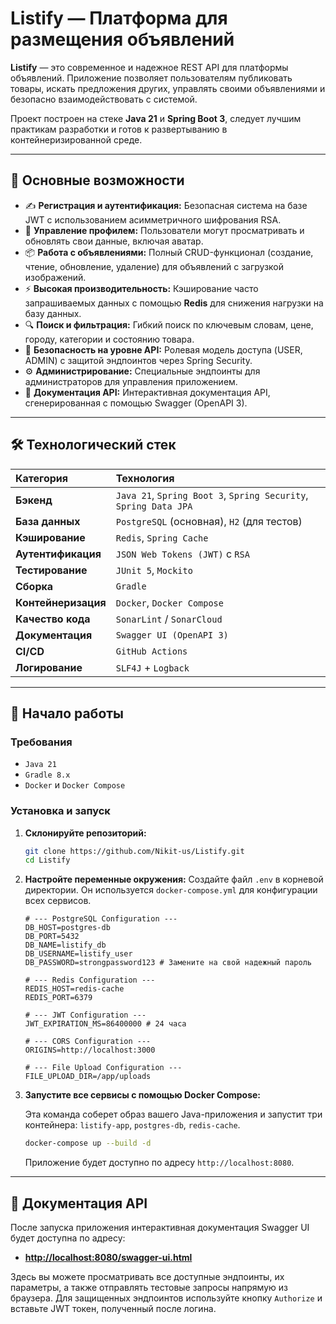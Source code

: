 # Listify — Платформа для размещения объявлений


**Listify** — это современное и надежное REST API для платформы объявлений. Приложение позволяет пользователям публиковать товары, искать предложения других, управлять своими объявлениями и безопасно взаимодействовать с системой.

Проект построен на стеке **Java 21** и **Spring Boot 3**, следует лучшим практикам разработки и готов к развертыванию в контейнеризированной среде.

-----

## 🚀 Основные возможности

- ✍️ **Регистрация и аутентификация:** Безопасная система на базе JWT с использованием асимметричного шифрования RSA.
- 👤 **Управление профилем:** Пользователи могут просматривать и обновлять свои данные, включая аватар.
- 📦 **Работа с объявлениями:** Полный CRUD-функционал (создание, чтение, обновление, удаление) для объявлений с загрузкой изображений.
- ⚡ **Высокая производительность:** Кэширование часто запрашиваемых данных с помощью **Redis** для снижения нагрузки на базу данных.
- 🔍 **Поиск и фильтрация:** Гибкий поиск по ключевым словам, цене, городу, категории и состоянию товара.
- 🔐 **Безопасность на уровне API:** Ролевая модель доступа (USER, ADMIN) с защитой эндпоинтов через Spring Security.
- ⚙️ **Администрирование:** Специальные эндпоинты для администраторов для управления приложением.
- 📄 **Документация API:** Интерактивная документация API, сгенерированная с помощью Swagger (OpenAPI 3).

-----

## 🛠️ Технологический стек

| Категория | Технология |
| :--- | :--- |
| **Бэкенд** | `Java 21`, `Spring Boot 3`, `Spring Security`, `Spring Data JPA` |
| **База данных** | `PostgreSQL` (основная), `H2` (для тестов) |
| **Кэширование** | `Redis`, `Spring Cache` |
| **Аутентификация** | `JSON Web Tokens (JWT)` с `RSA` |
| **Тестирование** | `JUnit 5`, `Mockito` |
| **Сборка** | `Gradle` |
| **Контейнеризация** | `Docker`, `Docker Compose` |
| **Качество кода** | `SonarLint` / `SonarCloud` |
| **Документация** | `Swagger UI (OpenAPI 3)` |
| **CI/CD** | `GitHub Actions` |
| **Логирование** | `SLF4J` + `Logback` |

-----

## 🏁 Начало работы

### Требования

- `Java 21`
- `Gradle 8.x`
- `Docker` и `Docker Compose`

### Установка и запуск

1.  **Склонируйте репозиторий:**

    ```bash
    git clone https://github.com/Nikit-us/Listify.git
    cd Listify
    ```

2.  **Настройте переменные окружения:**
    Создайте файл `.env` в корневой директории. Он используется `docker-compose.yml` для конфигурации всех сервисов.

    ```env
    # --- PostgreSQL Configuration ---
    DB_HOST=postgres-db
    DB_PORT=5432
    DB_NAME=listify_db
    DB_USERNAME=listify_user
    DB_PASSWORD=strongpassword123 # Замените на свой надежный пароль

    # --- Redis Configuration ---
    REDIS_HOST=redis-cache
    REDIS_PORT=6379

    # --- JWT Configuration ---
    JWT_EXPIRATION_MS=86400000 # 24 часа

    # --- CORS Configuration ---
    ORIGINS=http://localhost:3000

    # --- File Upload Configuration ---
    FILE_UPLOAD_DIR=/app/uploads
    ```

3.  **Запустите все сервисы с помощью Docker Compose:**

    Эта команда соберет образ вашего Java-приложения и запустит три контейнера: `listify-app`, `postgres-db`, `redis-cache`.

    ```bash
    docker-compose up --build -d
    ```

    Приложение будет доступно по адресу `http://localhost:8080`.

-----

## 📖 Документация API

После запуска приложения интерактивная документация Swagger UI будет доступна по адресу:

- **[http://localhost:8080/swagger-ui.html](http://localhost:8080/swagger-ui.html)**

Здесь вы можете просматривать все доступные эндпоинты, их параметры, а также отправлять тестовые запросы напрямую из браузера. Для защищенных эндпоинтов используйте кнопку `Authorize` и вставьте JWT токен, полученный после логина.

